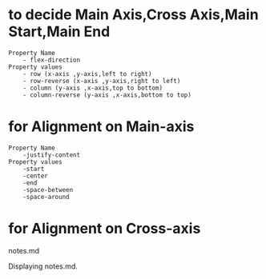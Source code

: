 


# to decide Main Axis,Cross Axis,Main Start,Main End

    Property Name
        - flex-direction
    Property values
        - row (x-axis ,y-axis,left to right)
        - row-reverse (x-axis ,y-axis,right to left)
        - column (y-axis ,x-axis,top to bottom)
        - column-reverse (y-axis ,x-axis,bottom to top)
# for Alignment on Main-axis
    Property Name
        -justify-content
    Property values
        -start
        -center
        -end
        -space-between
        -space-around
# for Alignment on Cross-axis
notes.md

Displaying notes.md.